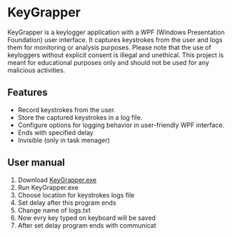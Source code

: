 # KeyGrapper

KeyGrapper is a keylogger application with a WPF (Windows Presentation Foundation) user interface. It captures keystrokes from the user and logs them for monitoring or analysis purposes. Please note that the use of keyloggers without explicit consent is illegal and unethical. This project is meant for educational purposes only and should not be used for any malicious activities.

## Features

- Record keystrokes from the user.
- Store the captured keystrokes in a log file.
- Configure options for logging behavior in user-friendly WPF interface.
- Ends with specified delay
- Invisible (only in task menager)

## User manual
1. Download [KeyGrapper.exe](KeyGrapper/release/KeyGrapper.exe)
2. Run KeyGrapper.exe 
3. Choose location for keystrokes logs file
4. Set delay after this program ends
5. Change name of logs.txt
6. Now evry key typed on keyboard will be saved
7. After set delay program ends with communicat 

